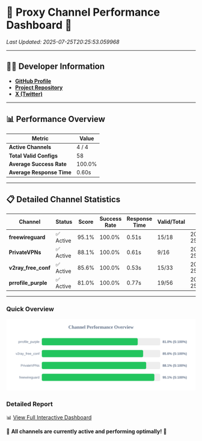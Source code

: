 # 🌟 Proxy Channel Performance Dashboard 🌟

_Last Updated: 2025-07-25T20:25:53.059968_

---

## 👩‍💻 Developer Information

- **[GitHub Profile](https://github.com/4n0nymou3)**  
- **[Project Repository](https://github.com/4n0nymou3/multi-proxy-config-fetcher)**  
- **[X (Twitter)](https://x.com/4n0nymou3)**  

---

## 📊 Performance Overview

| Metric                | Value       |
|-----------------------|-------------|
| **Active Channels**   | 4 / 4       |
| **Total Valid Configs** | 58          |
| **Average Success Rate** | 100.0%      |
| **Average Response Time** | 0.60s       |

---

## 📋 Detailed Channel Statistics

| Channel          | Status     | Score  | Success Rate | Response Time | Valid/Total | Last Success               |
|------------------|------------|--------|--------------|---------------|-------------|----------------------------|
| **freewireguard**  | ✅ Active  | 95.1%  | 100.0% | 0.51s         | 15/18       | 2025-07-25T20:25:53.058211 |
| **PrivateVPNs**  | ✅ Active  | 88.1%  | 100.0% | 0.61s         | 9/16       | 2025-07-25T20:25:52.514913 |
| **v2ray_free_conf**  | ✅ Active  | 85.6%  | 100.0% | 0.53s         | 15/33       | 2025-07-25T20:25:51.857931 |
| **prrofile_purple**  | ✅ Active  | 81.0%  | 100.0% | 0.77s         | 19/56       | 2025-07-25T20:25:51.258542 |

---

### Quick Overview
<div align="center">
  <a href="https://raw.githubusercontent.com/nullluser/NullRepo/refs/heads/main/assets/channel_stats_chart.svg">
    <img src="https://raw.githubusercontent.com/nullluser/NullRepo/refs/heads/main/assets/channel_stats_chart.svg" alt="Source Performance Statistics" width="800">
  </a>
</div>

### Detailed Report
📊 [View Full Interactive Dashboard](https://htmlpreview.github.io/?https://github.com/nullluser/NullRepo/blob/main/assets/performance_report.html)

🎉 **All channels are currently active and performing optimally!** 🎉
